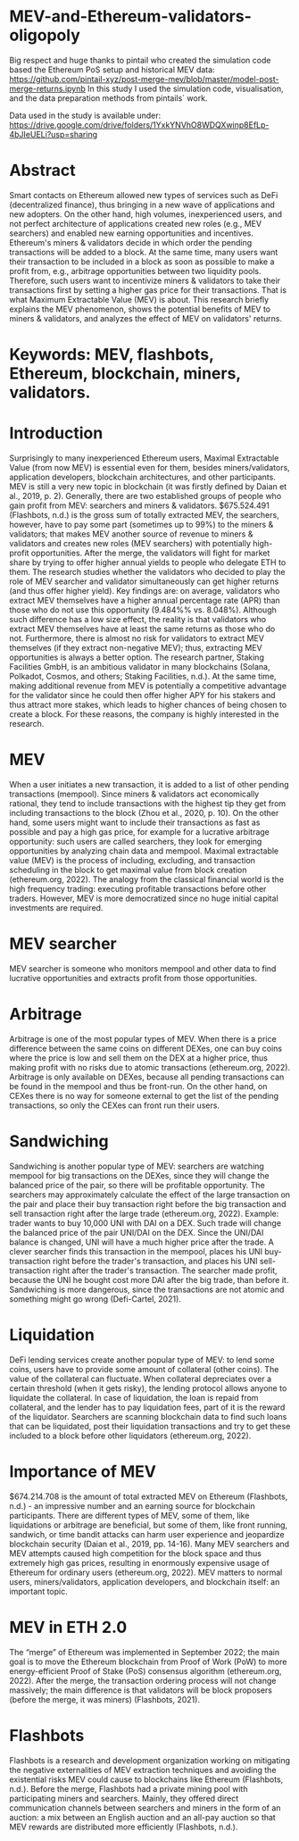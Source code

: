 # MEV-and-Ethereum-validators-oligopoly

Big respect and huge thanks to pintail who created the simulation code based the Ethereum PoS setup and historical MEV data: https://github.com/pintail-xyz/post-merge-mev/blob/master/model-post-merge-returns.ipynb
In this study I used the simulation code, visualisation, and the data preparation methods from pintails´ work. 

Data used in the study is available under: https://drive.google.com/drive/folders/1YxkYNVhO8WDQXwinp8EfLp-4bJIeUELi?usp=sharing

# Abstract 
  Smart contacts on Ethereum allowed new types of services such as DeFi (decentralized finance), thus bringing in a new wave of applications and new adopters. On the other hand, high volumes, inexperienced users, and not perfect architecture of applications created new roles (e.g., MEV searchers) and enabled new earning opportunities and incentives.
  Ethereum's miners & validators decide in which order the pending transactions will be added to a block.  At the same time, many users want their transaction to be included in a block as soon as possible to make a profit from, e.g.,  arbitrage opportunities between two liquidity pools. Therefore, such users want to incentivize miners & validators to take their transactions first by setting a higher gas price for their transactions. That is what Maximum Extractable Value (MEV) is about.
This research briefly explains the MEV phenomenon, shows the potential benefits of MEV to miners & validators, and analyzes the effect of MEV on validators' returns.
  # Keywords: MEV, flashbots, Ethereum, blockchain, miners, validators.

# Introduction 
  Surprisingly to many inexperienced Ethereum users, Maximal Extractable Value (from now MEV) is essential even for them, besides miners/validators, application developers, blockchain architectures, and other participants. MEV is still a very new topic in blockchain (it was firstly defined by Daian et al., 2019, p. 2). Generally, there are two established groups of people who gain profit from MEV: searchers and miners & validators. $675.524.491 (Flashbots, n.d.) is the gross sum of totally extracted MEV, the searchers, however, have to pay some part (sometimes up to 99%) to the miners & validators; that makes MEV another source of revenue to miners & validators and creates new roles (MEV searchers) with potentially high-profit opportunities. After the merge, the validators will fight for market share by trying to offer higher annual yields to people who delegate ETH to them. 
  The research studies whether the validators who decided to play the role of MEV searcher and validator simultaneously can get higher returns (and thus offer higher yield).  Key findings are: on average, validators who extract MEV themselves have a higher annual percentage rate (APR) than those who do not use this opportunity (9.484%% vs. 8.048%). Although such difference has a low size effect, the reality is that validators who extract MEV themselves have at least the same returns as those who do not. Furthermore, there is almost no risk for validators to extract MEV themselves (if they extract non-negative MEV); thus, extracting MEV opportunities is always a better option. 
  The research partner, Staking Facilities GmbH, is an ambitious validator in many blockchains (Solana, Polkadot, Cosmos, and others; Staking Facilities, n.d.). At the same time, making additional revenue from MEV is potentially a competitive advantage for the validator since he could then offer higher APY for his stakers and thus attract more stakes, which leads to higher chances of being chosen to create a block. For these reasons, the company is highly interested in the research.

# MEV
  When a user initiates a new transaction, it is added to a list of other pending transactions (mempool). Since miners & validators act economically rational, they tend to include transactions with the highest tip they get from including transactions to the block (Zhou et al., 2020, p. 10). On the other hand, some users might want to include their transactions as fast as possible and pay a high gas price, for example for a lucrative arbitrage opportunity: such users are called searchers, they look for emerging opportunities by analyzing chain data and mempool. 
Maximal extractable value (MEV) is the process of including, excluding, and transaction scheduling in the block to get maximal value from block creation (ethereum.org, 2022). The analogy from the classical financial world is the high frequency trading: executing profitable transactions before other traders. However, MEV is more democratized since no huge initial capital investments are required.
  # MEV searcher
MEV searcher is someone who monitors mempool and other data to find lucrative opportunities and extracts profit from those opportunities.
  # Arbitrage
Arbitrage is one of the most popular types of MEV. When there is a price difference between the same coins on different DEXes, one can buy coins where the price is low and sell them on the DEX at a higher price, thus making profit with no risks due to atomic transactions (ethereum.org, 2022).
Arbitrage is only available on DEXes, because all pending transactions can be found in the mempool and thus be front-run. On the other hand, on CEXes there is no way for someone external to get the list of the pending transactions, so only the CEXes can front run their users. 
  # Sandwiching 
Sandwiching is another popular type of MEV: searchers are watching mempool for big transactions on the DEXes, since they will change the balanced price of the pair, so there will be profitable opportunity. The searchers may approximately calculate the effect of the large transaction on the pair and place their buy transaction right before the big transaction and sell transaction right after the large trade (ethereum.org, 2022).
  Example: trader wants to buy 10,000 UNI with DAI on a DEX. Such trade will change the balanced price of the pair UNI/DAI on the DEX. Since the UNI/DAI balance is changed, UNI will have a much higher price after the trade. A clever searcher finds this transaction in the mempool, places his UNI buy-transaction right before the trader's transaction, and places his UNI sell-transaction right after the trader's transaction. The searcher made profit, because the UNI he bought cost more DAI after the big trade, than before it. 
Sandwiching is more dangerous, since the transactions are not atomic and something might go wrong (Defi-Cartel, 2021).
  # Liquidation 
DeFi lending services create another popular type of MEV: to lend some coins, users have to provide some amount of collateral (other coins). The value of the collateral can fluctuate. When collateral depreciates over a certain threshold (when it gets risky), the lending protocol allows anyone to liquidate the collateral. In case of liquidation, the loan is repaid from collateral, and the lender has to pay liquidation fees, part of it is the reward of the liquidator.  Searchers are scanning blockchain data to find such loans that can be liquidated, post their liquidation transactions and try to get these included to a block before other liquidators (ethereum.org, 2022).
  # Importance of MEV
$674.214.708 is the amount of total extracted MEV on Ethereum (Flashbots, n.d.) - an impressive number and an earning source for blockchain participants. 
There are different types of MEV, some of them, like liquidations or arbitrage are beneficial, but some of them, like front running, sandwich, or time bandit attacks can harm user experience and jeopardize blockchain security (Daian et al., 2019, pp. 14-16). Many MEV searchers and MEV attempts caused high competition for the block space and thus extremely high gas prices, resulting in enormously expensive usage of Ethereum for ordinary users (ethereum.org, 2022). MEV matters to normal users, miners/validators, application developers, and blockchain itself: an important topic. 
  # MEV in ETH 2.0
The “merge” of Ethereum was implemented in September 2022; the main goal is to move the Ethereum blockchain from Proof of Work (PoW) to more energy-efficient Proof of Stake (PoS) consensus algorithm (ethereum.org, 2022). 
After the merge, the transaction ordering process will not change massively; the main difference is that validators will be block proposers (before the merge, it was miners) (Flashbots, 2021).
  # Flashbots
Flashbots is a research and development organization working on mitigating the negative externalities of MEV extraction techniques and avoiding the existential risks MEV could cause to blockchains like Ethereum (Flashbots, n.d.). Before the merge, Flashbots had a private mining pool with participating miners and searchers. Mainly, they offered direct communication channels between searchers and miners in the form of an auction: a mix between an English auction and an all-pay auction so that MEV rewards are distributed more efficiently (Flashbots, n.d.). 






